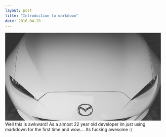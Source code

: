 ```yaml
---
layout: post
title: "Introduction to markdown"
date: 2016-04-20
---
```

![Alt text](/resources/mx5home.jpg) 
Well this is awkward! As a almost 22 year old developer im just using markdown for the first time and wow.... Its fucking awesome :)


